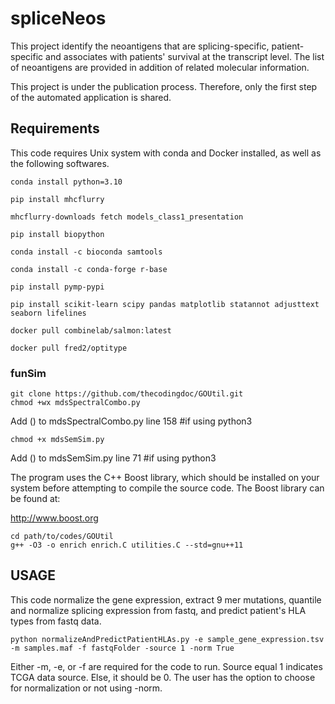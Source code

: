# spliceNeos
This project identify the neoantigens that are splicing-specific, patient-specific and associates with patients' survival at the transcript level. The list of neoantigens are provided in addition of related molecular information. 

This project is under the publication process. Therefore, only the first step of the automated application is shared. 

## Requirements
This code requires Unix system with conda and Docker installed, as well as the following softwares. 
```
conda install python=3.10

pip install mhcflurry

mhcflurry-downloads fetch models_class1_presentation

pip install biopython

conda install -c bioconda samtools

conda install -c conda-forge r-base

pip install pymp-pypi

pip install scikit-learn scipy pandas matplotlib statannot adjusttext seaborn lifelines

docker pull combinelab/salmon:latest

docker pull fred2/optitype
```
### funSim
```
git clone https://github.com/thecodingdoc/GOUtil.git
chmod +wx mdsSpectralCombo.py
```
Add () to mdsSpectralCombo.py line 158 #if using python3

```
chmod +x mdsSemSim.py
```
Add () to mdsSemSim.py line 71 #if using python3

The program uses the C++ Boost library, which should be installed on your system before attempting to compile the source code. The Boost library can be found at:

http://www.boost.org
```
cd path/to/codes/GOUtil
g++ -O3 -o enrich enrich.C utilities.C --std=gnu++11
```

## USAGE
This code normalize the gene expression, extract 9 mer mutations, quantile and normalize splicing expression from fastq, and predict patient's HLA types from fastq data.

```
python normalizeAndPredictPatientHLAs.py -e sample_gene_expression.tsv -m samples.maf -f fastqFolder -source 1 -norm True
```

Either -m, -e, or -f are required for the code to run. 
Source equal 1 indicates TCGA data source. Else, it should be 0. 
The user has the option to choose for normalization or not using -norm.
